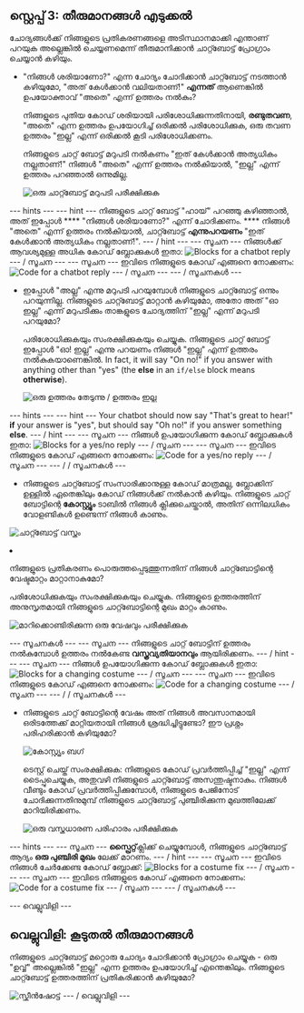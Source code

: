 ## സ്റ്റെപ്പ് 3: തീരുമാനങ്ങൾ എടുക്കൽ

ചോദ്യങ്ങൾക്ക് നിങ്ങളുടെ പ്രതികരണങ്ങളെ അടിസ്ഥാനമാക്കി എന്താണ് പറയുക അല്ലെങ്കിൽ ചെയ്യണമെന്ന് തീരുമാനിക്കാൻ ചാറ്റ്ബോട്ട് പ്രോഗ്രാം ചെയ്യാൻ കഴിയും.

+ "നിങ്ങൾ ശരിയാണോ?" എന്ന ചോദ്യം ചോദിക്കാൻ ചാറ്റ്ബോട്ട് നടത്താൻ കഴിയുമോ, "അത് കേൾക്കാൻ വലിയതാണ്!" **എന്നത്** ആണെങ്കിൽ ഉപയോക്താവ് "അതെ" എന്ന് ഉത്തരം നൽകും?
    
    നിങ്ങളുടെ പുതിയ കോഡ് ശരിയായി പരിശോധിക്കുന്നതിനായി, **രണ്ടുതവണ**, "അതെ" എന്ന ഉത്തരം ഉപയോഗിച്ച് ഒരിക്കൽ പരിശോധിക്കുക, ഒരു തവണ ഉത്തരം "ഇല്ല" എന്ന് ഒരിക്കൽ കൂടി പരിശോധിക്കണം.
    
    നിങ്ങളുടെ ചാറ്റ് ബോട്ട് മറുപടി നൽകണം "ഇത് കേൾക്കാൻ അത്യധികം നല്ലതാണ്!" നിങ്ങൾ "അതെ" എന്ന് ഉത്തരം നൽകിയാൽ, "ഇല്ല" എന്ന് ഉത്തരം പറഞ്ഞാൽ ഒന്നുമില്ല.
    
    ![ഒരു ചാറ്റ്ബോട്ട് മറുപടി പരീക്ഷിക്കുക](images/chatbot-if-test.png)

\--- hints \--- \--- hint \--- നിങ്ങളുടെ ചാറ്റ് ബോട്ട് "ഹായ്" പറഞ്ഞു കഴിഞ്ഞാൽ, അത് ഇപ്പോൾ **** "നിങ്ങൾ ശരിയാണോ?" എന്ന് ചോദിക്കണം. **** നിങ്ങൾ "അതെ" എന്ന് ഉത്തരം നൽകിയാൽ, ചാറ്റ്ബോട്ട് **എന്നുപറയണം** "ഇത് കേൾക്കാൻ അത്യധികം നല്ലതാണ്!". \--- / hint \--- \--- സൂചന \--- നിങ്ങൾക്ക് ആവശ്യമുള്ള അധിക കോഡ് ബ്ലോക്കുകൾ ഇതാ: ![Blocks for a chatbot reply](images/chatbot-if-blocks.png) \--- / സൂചന \--- \--- സൂചന \--- ഇവിടെ നിങ്ങളുടെ കോഡ് എങ്ങനെ നോക്കണം: ![Code for a chatbot reply](images/chatbot-if-code.png) \--- / സൂചന \--- \--- / സൂചനകൾ \---

+ ഇപ്പോൾ "അല്ല" എന്നു മറുപടി പറയുമ്പോൾ നിങ്ങളുടെ ചാറ്റ്ബോട്ട് ഒന്നും പറയുന്നില്ല. നിങ്ങളുടെ ചാറ്റ്ബോട്ട് മാറ്റാൻ കഴിയുമോ, അതോ അത് "ഓ ഇല്ല" എന്ന് മറുപടിക്കും താങ്കളുടെ ചോദ്യത്തിന് "ഇല്ല" എന്ന് മറുപടി പറയുമോ?
    
    പരിശോധിക്കുകയും സംരക്ഷിക്കുകയും ചെയ്യുക. നിങ്ങളുടെ ചാറ്റ് ബോട്ട് ഇപ്പോൾ "ഓ! ഇല്ല" എന്നു പറയണം നിങ്ങൾ "ഇല്ല" എന്ന് ഉത്തരം നൽകുകയാണെങ്കിൽ. In fact, it will say "On no!" if you answer with anything other than "yes" (the **else** in an `if/else` block means **otherwise**).
    
    ![ഒരു ഉത്തരം തേടുന്നു / ഉത്തരം ഇല്ല](images/chatbot-if-else-test.png)

\--- hints \--- \--- hint \--- Your chatbot should now say "That's great to hear!" **if** your answer is "yes", but should say "Oh no!" if you answer something **else**. \--- / hint \--- \--- സൂചന \--- നിങ്ങൾ ഉപയോഗിക്കുന്ന കോഡ് ബ്ലോക്കുകൾ ഇതാ: ![Blocks for a yes/no reply](images/chatbot-if-else-blocks.png) \--- / സൂചന \--- \--- സൂചന \--- ഇവിടെ നിങ്ങളുടെ കോഡ് എങ്ങനെ നോക്കണം: ![Code for a yes/no reply](images/chatbot-if-else-code.png) \--- / സൂചന \--- \--- / / സൂചനകൾ \---

+ നിങ്ങളുടെ ചാറ്റ്ബോട്ട് സംസാരിക്കാനുള്ള കോഡ് മാത്രമല്ല,</code> ബ്ലോക്കിന് ഉള്ളിൽ ഏതെങ്കിലും കോഡ് നിങ്ങൾക്ക് നൽകാൻ കഴിയും. നിങ്ങളുടെ ചാറ്റ് ബോട്ടിന്റെ <strong>കോസ്റ്റ്യൂം</strong> ടാബിൽ നിങ്ങൾ ക്ലിക്കുചെയ്താൽ, അതിന് ഒന്നിലധികം വോളണ്ടികൾ ഉണ്ടെന്ന് നിങ്ങൾ കാണും.</p>

<p><img src="images/chatbot-costume-view.png" alt="ചാറ്റ്ബോട്ട് വസ്ത്രം" /></p></li>
<li><p>നിങ്ങളുടെ പ്രതികരണം പൊരുത്തപ്പെടുത്തുന്നതിന് നിങ്ങൾ ചാറ്റ്ബോട്ടിന്റെ വേഷ്ടമാറ്റം മാറ്റാനാകുമോ?</p>

<p>പരിശോധിക്കുകയും സംരക്ഷിക്കുകയും ചെയ്യുക. നിങ്ങളുടെ ഉത്തരത്തിന് അനുസൃതമായി നിങ്ങളുടെ ചാറ്റ്ബോട്ടിന്റെ മുഖം മാറ്റം കാണും.</p>

<p><img src="images/chatbot-costume-test.png" alt="മാറിക്കൊണ്ടിരിക്കുന്ന ഒരു വേഷവും പരീക്ഷിക്കുക" /></p></li>
</ul>

<p>--- സൂചനകൾ --- --- സൂചന --- നിങ്ങളുടെ ചാറ്റ് ബോട്ടിന് ഉത്തരം നൽകുമ്പോൾ ഉത്തരം നൽകേണ്ട <strong>വസ്ത്രവ്യതിയാനവും</strong> ആയിരിക്കണം.
--- / hint --- --- സൂചന --- നിങ്ങൾ ഉപയോഗിക്കുന്ന കോഡ് ബ്ലോക്കുകൾ ഇതാ:
<img src="images/chatbot-costume-blocks.png" alt="Blocks for a changing costume" />
--- / സൂചന --- --- സൂചന --- ഇവിടെ നിങ്ങളുടെ കോഡ് എങ്ങനെ നോക്കണം:
<img src="images/chatbot-costume-code.png" alt="Code for a changing costume" />
--- / സൂചന --- --- / / സൂചനകൾ ---</p>

<ul>
<li><p>നിങ്ങളുടെ ചാറ്റ് ബോട്ടിന്റെ വേഷം അത് നിങ്ങൾ അവസാനമായി ഒരിടത്തേക്ക് മാറ്റിയതായി നിങ്ങൾ ശ്രദ്ധിച്ചിട്ടുണ്ടോ? ഈ പ്രശ്നം പരിഹരിക്കാൻ കഴിയുമോ?</p>

<p><img src="images/chatbot-costume-bug-test.png" alt="കോസ്റ്റ്യൂം ബഗ്" /></p>

<p>ടെസ്റ്റ് ചെയ്ത് സംരക്ഷിക്കുക: നിങ്ങളുടെ കോഡ് പ്രവർത്തിപ്പിച്ച് "ഇല്ല" എന്ന് ടൈപ്പുചെയ്യുക, അതുവഴി നിങ്ങളുടെ ചാറ്റ്ബോട്ട് അസന്തുഷ്ടനാകും. നിങ്ങൾ വീണ്ടും കോഡ് പ്രവർത്തിപ്പിക്കുമ്പോൾ, നിങ്ങളുടെ പേജിനോട് ചോദിക്കുന്നതിനുമുമ്പ് നിങ്ങളുടെ ചാറ്റ്ബോട്ട് പുഞ്ചിരിക്കുന്ന മുഖത്തിലേക്ക് മാറിയിരിക്കണം.</p>

<p><img src="images/chatbot-costume-fix-test.png" alt="ഒരു വസ്ത്രധാരണ പരിഹാരം പരീക്ഷിക്കുക" /></p></li>
</ul>

<p>--- hints --- --- സൂചന --- <strong>സ്പ്രൈറ്റ്</strong>ക്ലിക്ക് ചെയ്യുമ്പോൾ, നിങ്ങളുടെ ചാറ്റ്ബോട്ട് ആദ്യം <strong>ഒരു പുഞ്ചിരി മുഖം</strong> ലേക്ക് മാറണം.
--- / hint --- --- സൂചന --- ഇവിടെ നിങ്ങൾ ചേർക്കേണ്ട കോഡ് ബ്ലോക്ക്:
<img src="images/chatbot-costume-fix-blocks.png" alt="Blocks for a costume fix" />
--- / സൂചന --- --- സൂചന --- ഇവിടെ നിങ്ങളുടെ കോഡ് എങ്ങനെ നോക്കണം:
<img src="images/chatbot-costume-fix-code.png" alt="Code for a costume fix" />
--- / സൂചന --- --- / സൂചനകൾ ---</p>

<p>--- വെല്ലുവിളി ---</p>

<h2>വെല്ലുവിളി: കൂടുതൽ തീരുമാനങ്ങൾ</h2>

<p>നിങ്ങളുടെ ചാറ്റ്ബോട്ട് മറ്റൊരു ചോദ്യം ചോദിക്കാൻ പ്രോഗ്രാം ചെയ്യുക - ഒരു "ഉവ്വ്" അല്ലെങ്കിൽ "ഇല്ല" എന്ന ഉത്തരം ഉപയോഗിച്ച് എന്തെങ്കിലും. നിങ്ങളുടെ ചാറ്റ്ബോട്ട് ഉത്തരത്തിന് പ്രതികരിക്കാൻ കഴിയുമോ?</p>

<p><img src="images/chatbot-joke.png" alt="സ്ക്രീൻഷോട്ട്" />
--- / വെല്ലുവിളി ---</p>